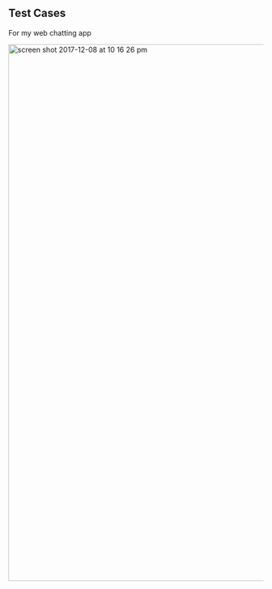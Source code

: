 ## Test Cases

For my web chatting app

<img width="1060" alt="screen shot 2017-12-08 at 10 16 26 pm" src="https://user-images.githubusercontent.com/31751491/33792085-b05db390-dc65-11e7-9570-063b5b494d98.png">

